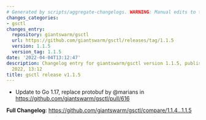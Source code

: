 ```yaml
---
# Generated by scripts/aggregate-changelogs. WARNING: Manual edits to this files will be overwritten.
changes_categories:
- gsctl
changes_entry:
  repository: giantswarm/gsctl
  url: https://github.com/giantswarm/gsctl/releases/tag/1.1.5
  version: 1.1.5
  version_tag: 1.1.5
date: '2022-04-04T13:12:47'
description: Changelog entry for giantswarm/gsctl version 1.1.5, published on 04 April
  2022, 13:12
title: gsctl release v1.1.5
---
```


- Update to Go 1.17, replace protobuf by @marians in https://github.com/giantswarm/gsctl/pull/616

**Full Changelog**: https://github.com/giantswarm/gsctl/compare/1.1.4...1.1.5
